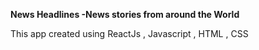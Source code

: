 **News Headlines -News stories from around the World**

This app created using ReactJs , Javascript , HTML , CSS


